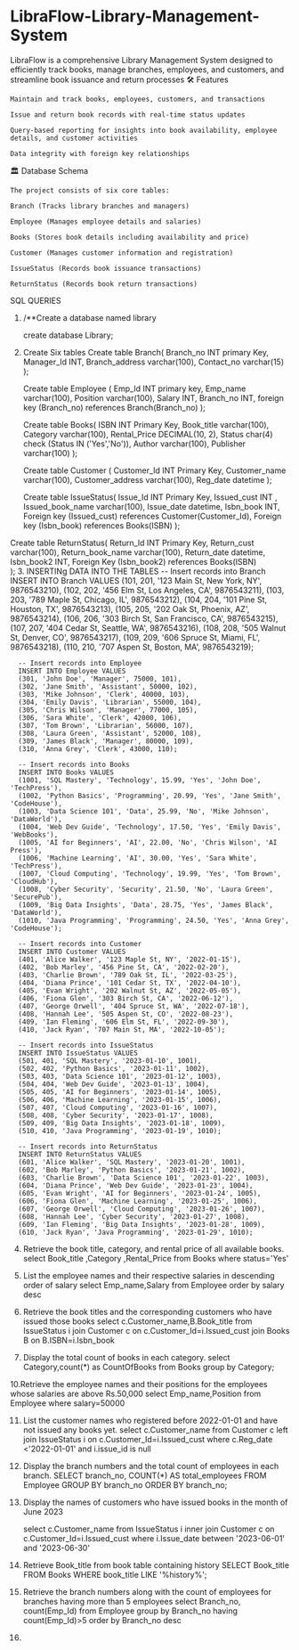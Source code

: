 # LibraFlow-Library-Management-System
LibraFlow is a comprehensive Library Management System designed to efficiently track books, manage branches, employees, and customers, and streamline book issuance and return processes
🛠️ Features

    Maintain and track books, employees, customers, and transactions
    
    Issue and return book records with real-time status updates
    
    Query-based reporting for insights into book availability, employee details, and customer activities
    
    Data integrity with foreign key relationships

🏛 Database Schema

    The project consists of six core tables:
    
    Branch (Tracks library branches and managers)
    
    Employee (Manages employee details and salaries)
    
    Books (Stores book details including availability and price)
    
    Customer (Manages customer information and registration)
    
    IssueStatus (Records book issuance transactions)
    
    ReturnStatus (Records book return transactions)

SQL QUERIES

1. /**Create a database named library

      create database Library;

2. Create Six tables 
    Create table Branch(
  	  Branch_no INT primary Key,
      Manager_Id INT,
      Branch_address varchar(100), 
      Contact_no varchar(15)
      );

    Create table Employee (
  	  Emp_Id INT primary key,
      Emp_name varchar(100),
      Position varchar(100),
      Salary INT,
      Branch_no INT,
      foreign key (Branch_no) references Branch(Branch_no)
      );

    Create table Books(
  	  ISBN INT Primary Key,
      Book_title varchar(100),
      Category varchar(100),
      Rental_Price DECIMAL(10, 2),
      Status char(4) check (Status IN ('Yes','No')),
      Author varchar(100),
      Publisher varchar(100)
  	  );
    
    Create table Customer (
      Customer_Id INT Primary Key,
    	Customer_name varchar(100),
    	Customer_address varchar(100),
    	Reg_date datetime
      );

   Create table IssueStatus(
  	  Issue_Id INT Primary Key,
      Issued_cust INT ,  
      Issued_book_name varchar(100),
      Issue_date datetime,
      Isbn_book INT,
      Foreign key (Issued_cust) references Customer(Customer_Id),
  	  Foreign key (Isbn_book) references Books(ISBN)
      );

  Create table ReturnStatus(
  	  Return_Id INT Primary Key,
      Return_cust varchar(100),
      Return_book_name varchar(100),
      Return_date datetime,
      Isbn_book2 INT,
      Foreign Key (Isbn_book2) references Books(ISBN)    
  	  );
3. INSERTINg DATA INTO THE TABLES
              -- Insert records into Branch
      INSERT INTO Branch VALUES 
      (101, 201, '123 Main St, New York, NY', 9876543210),
      (102, 202, '456 Elm St, Los Angeles, CA', 9876543211),
      (103, 203, '789 Maple St, Chicago, IL', 9876543212),
      (104, 204, '101 Pine St, Houston, TX', 9876543213),
      (105, 205, '202 Oak St, Phoenix, AZ', 9876543214),
      (106, 206, '303 Birch St, San Francisco, CA', 9876543215),
      (107, 207, '404 Cedar St, Seattle, WA', 9876543216),
      (108, 208, '505 Walnut St, Denver, CO', 9876543217),
      (109, 209, '606 Spruce St, Miami, FL', 9876543218),
      (110, 210, '707 Aspen St, Boston, MA', 9876543219);
      
      -- Insert records into Employee
      INSERT INTO Employee VALUES 
      (301, 'John Doe', 'Manager', 75000, 101),
      (302, 'Jane Smith', 'Assistant', 50000, 102),
      (303, 'Mike Johnson', 'Clerk', 40000, 103),
      (304, 'Emily Davis', 'Librarian', 55000, 104),
      (305, 'Chris Wilson', 'Manager', 77000, 105),
      (306, 'Sara White', 'Clerk', 42000, 106),
      (307, 'Tom Brown', 'Librarian', 56000, 107),
      (308, 'Laura Green', 'Assistant', 52000, 108),
      (309, 'James Black', 'Manager', 80000, 109),
      (310, 'Anna Grey', 'Clerk', 43000, 110);
      
      -- Insert records into Books
      INSERT INTO Books VALUES 
      (1001, 'SQL Mastery', 'Technology', 15.99, 'Yes', 'John Doe', 'TechPress'),
      (1002, 'Python Basics', 'Programming', 20.99, 'Yes', 'Jane Smith', 'CodeHouse'),
      (1003, 'Data Science 101', 'Data', 25.99, 'No', 'Mike Johnson', 'DataWorld'),
      (1004, 'Web Dev Guide', 'Technology', 17.50, 'Yes', 'Emily Davis', 'WebBooks'),
      (1005, 'AI for Beginners', 'AI', 22.00, 'No', 'Chris Wilson', 'AI Press'),
      (1006, 'Machine Learning', 'AI', 30.00, 'Yes', 'Sara White', 'TechPress'),
      (1007, 'Cloud Computing', 'Technology', 19.99, 'Yes', 'Tom Brown', 'CloudHub'),
      (1008, 'Cyber Security', 'Security', 21.50, 'No', 'Laura Green', 'SecurePub'),
      (1009, 'Big Data Insights', 'Data', 28.75, 'Yes', 'James Black', 'DataWorld'),
      (1010, 'Java Programming', 'Programming', 24.50, 'Yes', 'Anna Grey', 'CodeHouse');
      
      -- Insert records into Customer
      INSERT INTO Customer VALUES 
      (401, 'Alice Walker', '123 Maple St, NY', '2022-01-15'),
      (402, 'Bob Marley', '456 Pine St, CA', '2022-02-20'),
      (403, 'Charlie Brown', '789 Oak St, IL', '2022-03-25'),
      (404, 'Diana Prince', '101 Cedar St, TX', '2022-04-10'),
      (405, 'Evan Wright', '202 Walnut St, AZ', '2022-05-05'),
      (406, 'Fiona Glen', '303 Birch St, CA', '2022-06-12'),
      (407, 'George Orwell', '404 Spruce St, WA', '2022-07-18'),
      (408, 'Hannah Lee', '505 Aspen St, CO', '2022-08-23'),
      (409, 'Ian Fleming', '606 Elm St, FL', '2022-09-30'),
      (410, 'Jack Ryan', '707 Main St, MA', '2022-10-05');
      
      -- Insert records into IssueStatus
      INSERT INTO IssueStatus VALUES 
      (501, 401, 'SQL Mastery', '2023-01-10', 1001),
      (502, 402, 'Python Basics', '2023-01-11', 1002),
      (503, 403, 'Data Science 101', '2023-01-12', 1003),
      (504, 404, 'Web Dev Guide', '2023-01-13', 1004),
      (505, 405, 'AI for Beginners', '2023-01-14', 1005),
      (506, 406, 'Machine Learning', '2023-01-15', 1006),
      (507, 407, 'Cloud Computing', '2023-01-16', 1007),
      (508, 408, 'Cyber Security', '2023-01-17', 1008),
      (509, 409, 'Big Data Insights', '2023-01-18', 1009),
      (510, 410, 'Java Programming', '2023-01-19', 1010);
      
      -- Insert records into ReturnStatus
      INSERT INTO ReturnStatus VALUES 
      (601, 'Alice Walker', 'SQL Mastery', '2023-01-20', 1001),
      (602, 'Bob Marley', 'Python Basics', '2023-01-21', 1002),
      (603, 'Charlie Brown', 'Data Science 101', '2023-01-22', 1003),
      (604, 'Diana Prince', 'Web Dev Guide', '2023-01-23', 1004),
      (605, 'Evan Wright', 'AI for Beginners', '2023-01-24', 1005),
      (606, 'Fiona Glen', 'Machine Learning', '2023-01-25', 1006),
      (607, 'George Orwell', 'Cloud Computing', '2023-01-26', 1007),
      (608, 'Hannah Lee', 'Cyber Security', '2023-01-27', 1008),
      (609, 'Ian Fleming', 'Big Data Insights', '2023-01-28', 1009),
      (610, 'Jack Ryan', 'Java Programming', '2023-01-29', 1010);

4. Retrieve the book title, category, and rental price of all available books.
     	select Book_title ,Category ,Rental_Price  from Books where status='Yes'

5. List the employee names and their respective salaries in descending order of salary
		  select Emp_name,Salary from Employee order by salary desc

6. Retrieve the book titles and the corresponding customers who have issued those books
      select c.Customer_name,B.Book_title from IssueStatus i
      join Customer c on c.Customer_Id=i.Issued_cust
      join Books B on B.ISBN=i.Isbn_book 

9. Display the total count of books in each category.
      select Category,count(*) as CountOfBooks from Books group by  Category;

10.Retrieve the employee names and their positions for the employees whose salaries are above Rs.50,000
         select Emp_name,Position from Employee where salary=50000

11. List the customer names who registered before 2022-01-01 and have not issued any books yet.
	select c.Customer_name from Customer c
     	left join IssueStatus i on c.Customer_Id=i.Issued_cust
     	where c.Reg_date <'2022-01-01' and i.issue_id is null

12. Display the branch numbers and the total count of employees in each branch.
	SELECT branch_no, COUNT(*) AS total_employees
	FROM Employee
	GROUP BY branch_no
	ORDER BY branch_no;

13. Display the names of customers who have issued books in the month of June 2023
    
	select c.Customer_name from IssueStatus i 
	inner join Customer c on c.Customer_Id=i.Issued_cust
	where i.Issue_date between '2023-06-01' and '2023-06-30'

14. Retrieve Book_title from book table containing history
	SELECT Book_title
	FROM Books
	WHERE book_title LIKE '%history%';

16. Retrieve the branch numbers along with the count of employees for branches having more than 5 employees
       	select Branch_no, count(Emp_Id) from Employee
    	group by Branch_no having count(Emp_Id)>5
    	order by Branch_no desc
    
17. 

